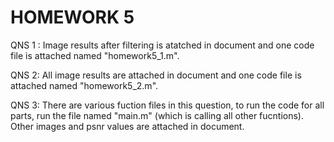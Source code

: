 # HOMEWORK 5

QNS 1 : Image results after filtering is atatched in document and one code file is attached named "homework5_1.m".

QNS 2: All image results are attached in document and one code file is attached named "homework5_2.m". 

QNS 3: There are various fuction files in this question, to run the code for all parts, run the file named "main.m" (which is calling all other fucntions). Other images and psnr values are attached in document. 

